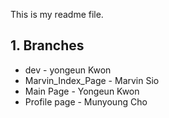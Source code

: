 This is my readme file.
## 1. Branches
* dev - yongeun Kwon
* Marvin_Index_Page - Marvin Sio
* Main Page - Yongeun Kwon
* Profile page - Munyoung Cho
